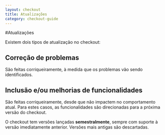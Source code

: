 ```yaml
---
layout: checkout
title: Atualizações	
category: checkout-guide
---
```


#Atualizações

Existem dois tipos de atualização no checkout:

## Correção de problemas

São feitas corriqueiramente, à medida que os problemas vão sendo identificados.

## Inclusão e/ou melhorias de funcionalidades

São feitas corriqueiramente, desde que não impactem no comportamento atual. Para estes casos, as funcionalidades são direcionadas para a próxima versão do checkout.

O checkout tem versões lançadas **semestralmente**, sempre com suporte à versão imediatamente anterior. Versões mais antigas são descartadas.
